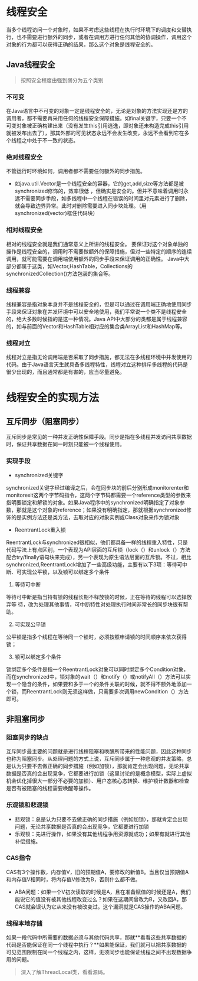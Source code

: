 # 线程安全
当多个线程访问一个对象时，如果不考虑这些线程在执行时环境下的调度和交替执行，也不需要进行额外的同步，或者在调用方进行任何其他的协调操作，调用这个对象的行为都可以获得正确的结果，那么这个对象是线程安全的。
## Java线程安全
>按照安全程度由强到弱分为五个类别
### 不可变
在Java语言中不可变的对象一定是线程安全的，无论是对象的方法实现还是方的调用者，都不需要再采用任何的线程安全保障措施。如final关键字，只要一个不可变对象被正确构建出来（没有发生this引用逃逸，即对象还未构造完成this引用就被发布出去了），那其外部的可见状态永远不会发生改变，永远不会看到它在多个线程之中处于不一致的状态。

### 绝对线程安全
不管运行时环境如何，调用者都不需要任何额外的同步措施。
- 如java.util.Vector是一个线程安全的容器，它的get,add,size等方法都是被synchronized修饰的，效率很低 ，但确实是安全的。但并不意味着调用时永远不需要同步手段，如多线程中一个线程在错误的时间里对元素进行了删除，就会导致边界异常。此时对删除需要进入同步块处理。（用synchronized(vector)框住代码块）

### 相对线程安全
相对的线程安全就是我们通常意义上所讲的线程安全。
要保证对这个对象单独的操作是线程安全的，调用时不需要做额外的保障措施，但对一些特定的顺序的连续调用，就可能需要在调用端使用额外的同步手段来保证调用的正确性。
Java中大部分都属于这类，如Vector,HashTable，Collections的synchronizedCollection()方法包装的集合等。

### 线程兼容
线程兼容是指对象本身并不是线程安全的，但是可以通过在调用端正确地使用同步手段来保证对象在并发环境中可以安全地使用，我们平常说一个类不是线程安全的，绝大多数时候指的是这一种情况。Java API中大部分的类都是属于线程兼容的，如与前面的Vector和HashTable相对应的集合类ArrayList和HashMap等。

### 线程对立
线程对立是指无论调用端是否采取了同步措施，都无法在多线程环境中并发使用的代码。由于Java语言天生就具备多线程特性，线程对立这种排斥多线程的代码是很少出现的，而且通常都是有害的，应当尽量避免。

# 线程安全的实现方法
## 互斥同步（阻塞同步）
互斥同步是常见的一种并发正确性保障手段。同步是指在多线程并发访问共享数据时，保证共享数据在同一时刻只能被一个线程使用。

### 实现手段
- synchronized关键字

synchronized关键字经过编译之后，会在同步块的前后分别形成monitorenter和monitorexit这两个字节码指令，这两个字节码都需要一个reference类型的参数来指明要锁定和解锁的对象。如果Java程序中的synchronized明确指定了对象参数，那就是这个对象的reference；如果没有明确指定，那就根据synchronized修饰的是实例方法还是类方法，去取对应的对象实例或Class对象来作为锁对象

- ReentrantLock重入锁

ReentrantLock与synchronized很相似，他们都具备一样的线程重入特性，只是代码写法上有点区别，一个表现为API层面的互斥锁（lock（）和unlock（）方法配合try/finally语句块来完成），另一个表现为原生语法层面的互斥锁。不过，相比synchronized,ReentrantLock增加了一些高级功能，主要有以下3项：等待可中断、可实现公平锁，以及锁可以绑定多个条件
1. 等待可中断

等待可中断是指当持有锁的线程长期不释放锁的时候，正在等待的线程可以选择放弃等
待，改为处理其他事情，可中断特性对处理执行时间非常长的同步块很有帮助。

2. 可实现公平锁

公平锁是指多个线程在等待同一个锁时，必须按照申请锁的时间顺序来依次获得锁；

3. 锁可以绑定多个条件

锁绑定多个条件是指一个ReentrantLock对象可以同时绑定多个Condition对象，而在synchronized中，锁对象的wait（）和notify（）或notifyAll（）方法可以实现一个隐含的条件，如果要和多于一个的条件关联的时候，就不得不额外地添加一个锁，而ReentrantLock则无须这样做，只需要多次调用newCondition（）方法即可。

## 非阻塞同步
### 阻塞同步的缺点
互斥同步最主要的问题就是进行线程阻塞和唤醒所带来的性能问题，因此这种同步也称为阻塞同步。从处理问题的方式上说，互斥同步属于一种悲观的并发策略，总是认为只要不去做正确的同步措施（例如加锁），那就肯定会出现问题，无论共享数据是否真的会出现竞争，它都要进行加锁（这里讨论的是概念模型，实际上虚拟机会优化掉很大一部分不必要的加锁）、用户态核心态转换、维护锁计数器和检查是否有被阻塞的线程需要唤醒等操作。

### 乐观锁和悲观锁

- 悲观锁：总是认为只要不去做正确的同步措施（例如加锁），那就肯定会出现问题，无论共享数据是否真的会出现竞争，它都要进行加锁
- 乐观锁：先进行操作，如果没有其他线程争用资源就成功；如果有就进行其他补偿措施。

### CAS指令
CAS有3个操作数，内存值V，旧的预期值A，要修改的新值B。当且仅当预期值A和内存值V相同时，将内存值V修改为B，否则什么都不做。

- ABA问题：如果一个V初次读取的时候是A，且在准备赋值的时候还是A，我们能说它的值没有被其他线程改变过么？如果在这期间曾改为B，又改回A，那CAS就会误认为它从来没有被改变过。这个漏洞就是CAS操作的ABA问题。

### 线程本地存储
如果一段代码中所需要的数据必须与其他代码共享，那就**看看这些共享数据的代码是否能保证在同一个线程中执行？**如果能保证，我们就可以把共享数据的可见范围限制在同一个线程之内，这样，无须同步也能保证线程之间不出现数据争用的问题。

>深入了解ThreadLocal类，看看源码。